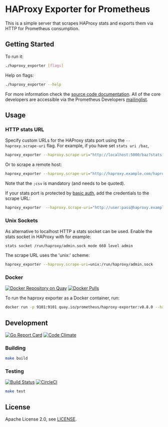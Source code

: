 # HAProxy Exporter for Prometheus

This is a simple server that scrapes HAProxy stats and exports them via HTTP for
Prometheus consumption.

## Getting Started

To run it:

```bash
./haproxy_exporter [flags]
```

Help on flags:

```bash
./haproxy_exporter --help
```

For more information check the [source code documentation][gdocs]. All of the
core developers are accessible via the Prometheus Developers [mailinglist][].

[gdocs]: http://godoc.org/github.com/appscode/haproxy_exporter
[mailinglist]: https://groups.google.com/forum/?fromgroups#!forum/prometheus-developers

## Usage

### HTTP stats URL

Specify custom URLs for the HAProxy stats port using the `--haproxy.scrape-uri`
flag. For example, if you have set `stats uri /baz`,

```bash
haproxy_exporter --haproxy.scrape-uri="http://localhost:5000/baz?stats;csv"
```

Or to scrape a remote host:

```bash
haproxy_exporter --haproxy.scrape-uri="http://haproxy.example.com/haproxy?stats;csv"
```

Note that the `;csv` is mandatory (and needs to be quoted).

If your stats port is protected by [basic auth][], add the credentials to the
scrape URL:

```bash
haproxy_exporter  --haproxy.scrape-uri="http://user:pass@haproxy.example.com/haproxy?stats;csv"
```

[basic auth]: https://cbonte.github.io/haproxy-dconv/configuration-1.6.html#4-stats%20auth

### Unix Sockets

As alternative to localhost HTTP a stats socket can be used. Enable the stats
socket in HAProxy with for example:


    stats socket /run/haproxy/admin.sock mode 660 level admin


The scrape URL uses the 'unix:' scheme:

```bash
haproxy_exporter --haproxy.scrape-uri=unix:/run/haproxy/admin.sock
```

### Docker

[![Docker Repository on Quay](https://quay.io/repository/prometheus/haproxy-exporter/status)][quay]
[![Docker Pulls](https://img.shields.io/docker/pulls/prom/haproxy-exporter.svg?maxAge=604800)][hub]

To run the haproxy exporter as a Docker container, run:

```bash
docker run -p 9101:9101 quay.io/prometheus/haproxy-exporter:v0.8.0 --haproxy.scrape-uri="http://user:pass@haproxy.example.com/haproxy?stats;csv"
```

[hub]: https://hub.docker.com/r/prom/haproxy-exporter/
[quay]: https://quay.io/repository/prometheus/haproxy-exporter

## Development

[![Go Report Card](https://goreportcard.com/badge/github.com/appscode/haproxy_exporter)][goreportcard]
[![Code Climate](https://codeclimate.com/github/prometheus/haproxy_exporter/badges/gpa.svg)][codeclimate]

[goreportcard]: https://goreportcard.com/report/github.com/appscode/haproxy_exporter
[codeclimate]: https://codeclimate.com/github/prometheus/haproxy_exporter

### Building

```bash
make build
```

### Testing

[![Build Status](https://travis-ci.org/prometheus/haproxy_exporter.png?branch=master)][travisci]
[![CircleCI](https://circleci.com/gh/prometheus/haproxy_exporter/tree/master.svg?style=shield)][circleci]

```bash
make test
```

[travisci]: https://travis-ci.org/prometheus/haproxy_exporter
[circleci]: https://circleci.com/gh/prometheus/haproxy_exporter

## License

Apache License 2.0, see [LICENSE](https://github.com/appscode/haproxy_exporter/blob/master/LICENSE).
